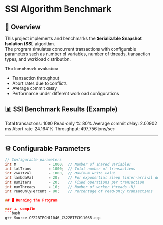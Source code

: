 # SSI Algorithm Benchmark

## 📌 Overview
This project implements and benchmarks the **Serializable Snapshot Isolation (SSI)** algorithm.  
The program simulates concurrent transactions with configurable parameters such as number of variables, number of threads, transaction types, and workload distribution.  

The benchmark evaluates:
- Transaction throughput  
- Abort rates due to conflicts  
- Average commit delay  
- Performance under different workload configurations  
## 📊 SSI Benchmark Results (Example)
Total transactions:       1000
Read-only %:             80%
Average commit delay:    2.00902 ms
Abort rate:              24.1641%
Throughput:              497.756 txns/sec

---
## ⚙️ Configurable Parameters
```cpp
// Configurable parameters
int M               = 1000;  // Number of shared variables
int totTrans        = 1000;  // Total number of transactions
int constVal        = 1000;  // Maximum write value
int lambdaVal       = 20;    // For exponential sleep (inter-arrival delay)
int numIters        = 20;    // Fixed operations per transaction
int numThreads      = 16;    // Number of worker threads (N)
int readOnlyPercent = 80;    // Percentage of read-only transactions

## 🖥️ Running the Program

### 1. Compile
```bash
g++ Source-CS22BTECH11046_CS22BTECH11035.cpp


